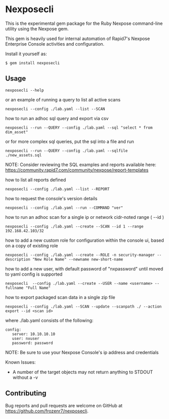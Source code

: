 # Nexposecli

This is the experimental gem package for the Ruby Nexpose command-line utility using the Nexpose gem.

This gem is heavily used for internal automation of Rapid7's Nexpose Enterprise Console activities and configuration.

Install it yourself as:

    $ gem install nexposecli

## Usage

    nexposecli --help

or an example of running a query to list all active scans

    nexposecli --config ./lab.yaml --list --SCAN

how to run an adhoc sql query and export via csv

    nexposecli --run --QUERY --config ./lab.yaml --sql "select * from dim_asset"

or for more complex sql queries, put the sql into a file and run

    nexposecli --run --QUERY --config ./lab.yaml --sqlfile ./new_assets.sql
NOTE: Consider reviewing the SQL examples and reports available here:
https://community.rapid7.com/community/nexpose/report-templates

how to list all reports defined

    nexposecli --config ./lab.yaml --list --REPORT

how to request the console's version details

    nexposecli --config ./lab.yaml --run --COMMAND "ver"

how to run an adhoc scan for a single ip or network cidr-noted range ( --id <site id> )

    nexposecli --config ./lab.yaml --create --SCAN --id 1 --range 192.168.42.103/32

how to add a new custom role for configuration within the console ui, based on a copy of existing role

    nexposecli --config ./lab.yaml --create --ROLE -n security-manager --description "New Role Name" --newname new-short-name

how to add a new user, with default password of "nxpassword" until moved to yaml config is supported

    nexposecli  --config ./lab.yaml --create --USER --name <username> --fullname "Full Name"

how to export packaged scan data in a single zip file

    nexposecli --config ./lab.yaml --SCAN --update --scanpath ./ --action export --id <scan id>

where ./lab.yaml consists of the following:

    config:
       server: 10.10.10.10
       user: nxuser
       password: password

NOTE: Be sure to use your Nexpose Console's ip address and credentials

Known Issues:
* A number of the target objects may not return anything to STDOUT without a -v

## Contributing

Bug reports and pull requests are welcome on GitHub at https://github.com/frozenr7/nexposecli.

